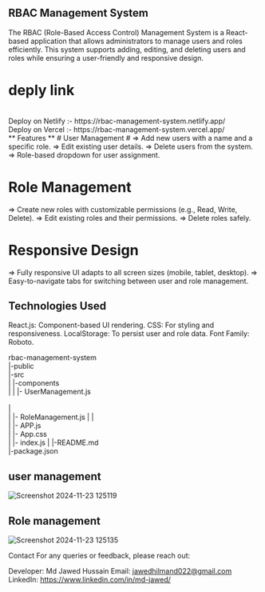 
## RBAC Management System ##

The RBAC (Role-Based Access Control) Management System is a React-based application that allows administrators to manage users and roles efficiently. This system supports adding, editing, and deleting users and roles while ensuring a user-friendly and responsive design.
</br>
# deply link
</br>
  Deploy on Netlify :- https://rbac-management-system.netlify.app/
  </br>
  Deploy on Vercel :-  https://rbac-management-system.vercel.app/
  </br>
** Features **
# User Management #
=> Add new users with a name and a specific role.
=> Edit existing user details.
=> Delete users from the system.
=> Role-based dropdown for user assignment.

# Role Management #
=> Create new roles with customizable permissions (e.g., Read, Write, Delete).
=> Edit existing roles and their permissions.
=> Delete roles safely.

# Responsive Design #
=> Fully responsive UI adapts to all screen sizes (mobile, tablet, desktop).
=> Easy-to-navigate tabs for switching between user and role management.


## Technologies Used ##
React.js: Component-based UI rendering.
CSS: For styling and responsiveness.
LocalStorage: To persist user and role data.
Font Family: Roboto.



rbac-management-system
</br>
|-public
</br>
|-src
</br>
|  |-components
</br>
|  |    |- UserManagement.js
</br>    </br>
| 
</br>|    |- RoleManagement.js
|  |
</br>
|  |- APP.js
   </br>
|  |- App.css
   </br>
|  |- index.js
|
|-README.md
</br>
|-package.json

## user management 
![Screenshot 2024-11-23 125119](https://github.com/user-attachments/assets/53fcb212-ba6c-4805-81ed-6263e708537c)

## Role management

![Screenshot 2024-11-23 125135](https://github.com/user-attachments/assets/09fb6313-94f2-4e2f-bab6-0df646decf67)

Contact
For any queries or feedback, please reach out:

Developer: Md Jawed Hussain
Email: jawedhilmand022@gmail.com
LinkedIn: https://www.linkedin.com/in/md-jawed/

